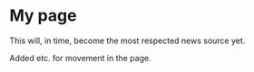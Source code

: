 # My page

This will, in time, become the most respected news source yet.

Added <hjkl> etc. for movement in the page.

